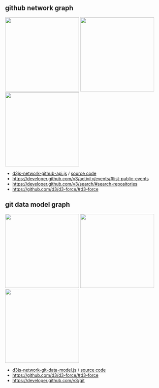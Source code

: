 ## github network graph

<kbd><img src="https://hacker-bastl.github.io/d3js-test/examples/d3js-test.firefox.png?v.0.0.4" width="240" /></kbd> <kbd><img src="https://hacker-bastl.github.io/d3js-test/examples/d3js-test.safari.png?v.0.0.4" width="240" /></kbd> <kbd><img src="https://hacker-bastl.github.io/d3js-test/examples/d3js-test.chrome.png?v.0.0.4" width="240" /></kbd>

* [d3js-network-github-api.js](https://hacker-bastl.github.io/d3js-test/?d3js-network-github-api.js) / [source code](/d3js-network-github-api.js)
* https://developer.github.com/v3/activity/events/#list-public-events
* https://developer.github.com/v3/search/#search-repositories
* https://github.com/d3/d3-force/#d3-force


## git data model graph

<kbd><img src="https://assets-cdn.github.com/images/spinners/octocat-spinner-128.gif" width="240" /></kbd> <kbd><img src="https://assets-cdn.github.com/images/spinners/octocat-spinner-128.gif" width="240" /></kbd> <kbd><img src="https://assets-cdn.github.com/images/spinners/octocat-spinner-128.gif" width="240" /></kbd>

* [d3js-network-git-data-model.js](https://hacker-bastl.github.io/d3js-test/?d3js-network-git-data-model.js) / [source code](/d3js-network-git-data-model.js)
* https://github.com/d3/d3-force/#d3-force
* https://developer.github.com/v3/git
